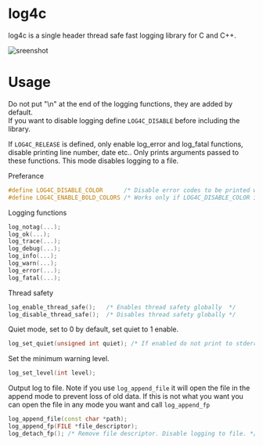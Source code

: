 # log4c

log4c is a single header thread safe fast logging library for C and C++.

![sreenshot](https://user-images.githubusercontent.com/53369750/215074252-5ad1e9aa-71ad-49e6-9809-bf18d4a7b6bf.png)

# Usage

Do not put "\n" at the end of the logging functions, they are added by default. \
If you want to disable logging define ```LOG4C_DISABLE``` before including the library.

If ```LOG4C_RELEASE``` is defined, only enable log_error and log_fatal functions,
disable printing line number, date etc.. Only prints arguments passed to these functions.
This mode disables logging to a file.

Preferance
```cpp
#define LOG4C_DISABLE_COLOR      /* Disable error codes to be printed with VT colors */
#define LOG4C_ENABLE_BOLD_COLORS /* Works only if LOG4C_DISABLE_COLOR is not set */
```

Logging functions
```cpp
log_notag(...);
log_ok(...);
log_trace(...);
log_debug(...);
log_info(...);
log_warn(...);
log_error(...);
log_fatal(...);
```

Thread safety
```cpp
log_enable_thread_safe();   /* Enables thread safety globally  */
log_disable_thread_safe();  /* Disables thread safety globally */
```

Quiet mode, set to 0 by default, set quiet to 1 enable.
```cpp
log_set_quiet(unsigned int quiet); /* If enabled do not print to stderr. */
```

Set the minimum warning level.
```cpp
log_set_level(int level);
```

Output log to file. Note if you use ```log_append_file``` it will open the file in the append mode to prevent
loss of old data. If this is not what you want you can open the file in any mode you want and call
```log_append_fp```

```cpp
log_append_file(const char *path);
log_append_fp(FILE *file_descriptor);
log_detach_fp(); /* Remove file descriptor. Disable logging to file. */
```
